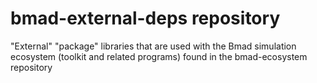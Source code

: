 # bmad-external-deps repository
"External" "package" libraries that are used with the Bmad simulation ecosystem (toolkit and related programs) found in the bmad-ecosystem repository
